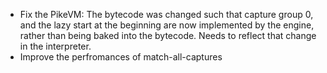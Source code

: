 - Fix the PikeVM: The bytecode was changed such that capture group 0, and the lazy start at the beginning
  are now implemented by the engine, rather than being baked into the bytecode.
  Needs to reflect that change in the interpreter.
- Improve the perfromances of match-all-captures
